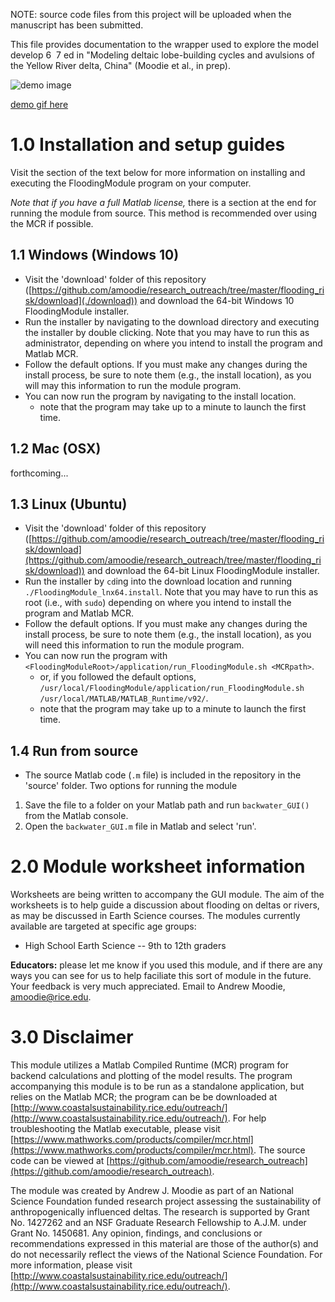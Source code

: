 NOTE: source code files from this project will be uploaded when the manuscript has been submitted.

This file provides documentation to the wrapper used to explore the model develop​
6
​
7
ed in "Modeling deltaic lobe-building cycles and avulsions of the Yellow River delta, China" (Moodie et al., in prep).

![demo image](./private/guidemo_img.png "Demo of GUI")

[demo gif here](./private/guidemo_gif.gif)

# 1.0 Installation and setup guides

Visit the section of the text below for more information on installing and executing the FloodingModule program on your computer. 

_Note that if you have a full Matlab license,_ there is a section at the end for running the module from source. This method is recommended over using the MCR if possible.

## 1.1 Windows (Windows 10)
* Visit the 'download' folder of this repository ([https://github.com/amoodie/research_outreach/tree/master/flooding_risk/download](./download)) and download the 64-bit Windows 10 FloodingModule installer.
* Run the installer by navigating to the download directory and executing the installer by double clicking. Note that you may have to run this as administrator, depending on where you intend to install the program and Matlab MCR.
* Follow the default options. If you must make any changes during the install process, be sure to note them (e.g., the install location), as you will may this information to run the module program.
* You can now run the program by navigating to the install location. 
  * note that the program may take up to a minute to launch the first time.

## 1.2 Mac (OSX)
forthcoming...

## 1.3 Linux (Ubuntu)
* Visit the 'download' folder of this repository ([https://github.com/amoodie/research_outreach/tree/master/flooding_risk/download](https://github.com/amoodie/research_outreach/tree/master/flooding_risk/download)) and download the 64-bit Linux FloodingModule installer.
* Run the installer by `cd`ing into the download location and running `./FloodingModule_lnx64.install`. Note that you may have to run this as root (i.e., with `sudo`) depending on where you intend to install the program and Matlab MCR.
* Follow the default options. If you must make any changes during the install process, be sure to note them (e.g., the install location), as you will need this information to run the module program.
* You can now run the program with `<FloodingModuleRoot>/application/run_FloodingModule.sh <MCRpath>`.
  * or, if you followed the default options, `/usr/local/FloodingModule/application/run_FloodingModule.sh /usr/local/MATLAB/MATLAB_Runtime/v92/`.
  * note that the program may take up to a minute to launch the first time.

## 1.4 Run from source
* The source Matlab code (`.m` file) is included in the repository in the 'source' folder. 
Two options for running the module
1. Save the file to a folder on your Matlab path and run `backwater_GUI()` from the Matlab console.
2. Open the `backwater_GUI.m` file in Matlab and select 'run'.


# 2.0 Module worksheet information

Worksheets are being written to accompany the GUI module. The aim of the worksheets is to help guide a discussion about flooding on deltas or rivers, as may be discussed in Earth Science courses. The modules currently available are targeted at specific age groups:

* High School Earth Science -- 9th to 12th graders

**Educators:** please let me know if you used this module, and if there are any ways you can see for us to help faciliate this sort of module in the future. Your feedback is very much appreciated. Email to Andrew Moodie, amoodie@rice.edu.


# 3.0 Disclaimer

This module utilizes a Matlab Compiled Runtime (MCR) program for backend calculations and plotting of the model results.
The program accompanying this module is to be run as a standalone application, but relies on the Matlab MCR; the program can be be downloaded at [http://www.coastalsustainability.rice.edu/outreach/](http://www.coastalsustainability.rice.edu/outreach/).
For help troubleshooting the Matlab executable, please visit [https://www.mathworks.com/products/compiler/mcr.html](https://www.mathworks.com/products/compiler/mcr.html).
The source code can be viewed at [https://github.com/amoodie/research_outreach](https://github.com/amoodie/research_outreach).

The module was created by Andrew J. Moodie as part of an National Science Foundation funded research project assessing the sustainability of anthropogenically influenced deltas.
The research is supported by Grant No. 1427262 and an NSF Graduate Research Fellowship to A.J.M. under Grant No. 1450681.
Any opinion, findings, and conclusions or recommendations expressed in this material are those of the author(s) and do not necessarily reflect the views of the National Science Foundation.
For more information, please visit [http://www.coastalsustainability.rice.edu/outreach/](http://www.coastalsustainability.rice.edu/outreach/).
